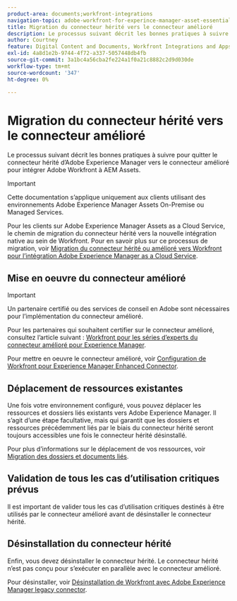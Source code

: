 ```yaml
---
product-area: documents;workfront-integrations
navigation-topic: adobe-workfront-for-experince-manager-asset-essentials
title: Migration du connecteur hérité vers le connecteur amélioré
description: Le processus suivant décrit les bonnes pratiques à suivre pour quitter le connecteur hérité d’Adobe Experience Manager vers le connecteur amélioré pour intégrer Adobe Workfront à AEM Assets.
author: Courtney
feature: Digital Content and Documents, Workfront Integrations and Apps
exl-id: 4a8d1e2b-9744-4f72-a337-5057448db4fb
source-git-commit: 3a1bc4a56cba2fe224a1f0a21c8882c2d9d030de
workflow-type: tm+mt
source-wordcount: '347'
ht-degree: 0%

---
```


# Migration du connecteur hérité vers le connecteur amélioré

Le processus suivant décrit les bonnes pratiques à suivre pour quitter le connecteur hérité d’Adobe Experience Manager vers le connecteur amélioré pour intégrer Adobe Workfront à AEM Assets.

>[!IMPORTANT]
>
>Cette documentation s’applique uniquement aux clients utilisant des environnements Adobe Experience Manager Assets On-Premise ou Managed Services.


Pour les clients sur Adobe Experience Manager Assets as a Cloud Service, le chemin de migration du connecteur hérité vers la nouvelle intégration native au sein de Workfront. Pour en savoir plus sur ce processus de migration, voir [Migration du connecteur hérité ou amélioré vers Workfront pour l’intégration Adobe Experience Manager as a Cloud Service](/help/quicksilver/documents/workfront-and-experience-manager-integrations/legacy-enhanced-connector-migration/migrate-from-legacy-enhanced-connectors.md).

## Mise en oeuvre du connecteur amélioré

>[!IMPORTANT]
>
>Un partenaire certifié ou des services de conseil en Adobe sont nécessaires pour l’implémentation du connecteur amélioré.
>
> Pour les partenaires qui souhaitent certifier sur le connecteur amélioré, consultez l’article suivant : [Workfront pour les séries d’experts du connecteur amélioré pour Experience Manager](https://experienceleague.adobe.com/docs/experience-manager-learn/assets/workfront/enhanced-connector/aem-experts-series/overview.html?lang=en).

Pour mettre en oeuvre le connecteur amélioré, voir [Configuration de Workfront pour Experience Manager Enhanced Connector](https://experienceleague.adobe.com/docs/experience-manager-65/assets/integrations/workfront-connector-configure.html?lang=en).


## Déplacement de ressources existantes

Une fois votre environnement configuré, vous pouvez déplacer les ressources et dossiers liés existants vers Adobe Experience Manager. Il s’agit d’une étape facultative, mais qui garantit que les dossiers et ressources précédemment liés par le biais du connecteur hérité seront toujours accessibles une fois le connecteur hérité désinstallé.

Pour plus d’informations sur le déplacement de vos ressources, voir [Migration des dossiers et documents liés](/help/quicksilver/documents/workfront-and-experience-manager-integrations/legacy-enhanced-connector-migration/workfront-document-link-updates.md).

## Validation de tous les cas d’utilisation critiques prévus

Il est important de valider tous les cas d’utilisation critiques destinés à être utilisés par le connecteur amélioré avant de désinstaller le connecteur hérité.

## Désinstallation du connecteur hérité

Enfin, vous devez désinstaller le connecteur hérité. Le connecteur hérité n’est pas conçu pour s’exécuter en parallèle avec le connecteur amélioré.

Pour désinstaller, voir [Désinstallation de Workfront avec Adobe Experience Manager legacy connector](/help/quicksilver/documents/workfront-and-experience-manager-integrations/legacy-enhanced-connector-migration/uninstall-legacy-connector.md).
